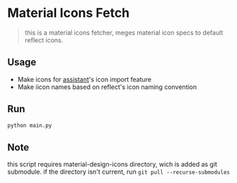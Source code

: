 # Material Icons Fetch

> this is a material icons fetcher, meges material icon specs to default reflect icons.



## Usage

- Make icons for [assistant](https://github.com/bridgedxyz/assistant)'s icon import feature
- Make iicon names based on reflect's icon naming convention





## Run

```python
python main.py
```



## Note

this script requires material-design-icons directory, wich is added as git submodule. if the directory isn't current, run `git pull --recurse-submodules`